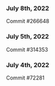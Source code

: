 ### July 8th, 2022

Commit #266648

### July 5th, 2022

Commit #314353


### July 4th, 2022

Commit #72281
